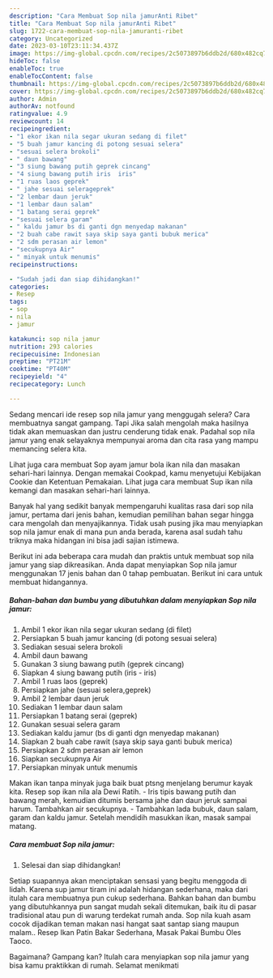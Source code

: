 ```yaml
---
description: "Cara Membuat Sop nila jamurAnti Ribet"
title: "Cara Membuat Sop nila jamurAnti Ribet"
slug: 1722-cara-membuat-sop-nila-jamuranti-ribet
category: Uncategorized
date: 2023-03-10T23:11:34.437Z
image: https://img-global.cpcdn.com/recipes/2c5073897b6ddb2d/680x482cq70/sop-nila-jamur-foto-resep-utama.jpg
hideToc: false
enableToc: true
enableTocContent: false
thumbnail: https://img-global.cpcdn.com/recipes/2c5073897b6ddb2d/680x482cq70/sop-nila-jamur-foto-resep-utama.jpg
cover: https://img-global.cpcdn.com/recipes/2c5073897b6ddb2d/680x482cq70/sop-nila-jamur-foto-resep-utama.jpg
author: Admin
authorAv: notfound
ratingvalue: 4.9
reviewcount: 14
recipeingredient:
- "1 ekor ikan nila segar ukuran sedang di filet"
- "5 buah jamur kancing di potong sesuai selera"
- "sesuai selera brokoli"
- " daun bawang"
- "3 siung bawang putih geprek cincang"
- "4 siung bawang putih iris  iris"
- "1 ruas laos geprek"
- " jahe sesuai selerageprek"
- "2 lembar daun jeruk"
- "1 lembar daun salam"
- "1 batang serai geprek"
- "sesuai selera garam"
- " kaldu jamur bs di ganti dgn menyedap makanan"
- "2 buah cabe rawit saya skip saya ganti bubuk merica"
- "2 sdm perasan air lemon"
- "secukupnya Air"
- " minyak untuk menumis"
recipeinstructions:

- "Sudah jadi dan siap dihidangkan!"
categories:
- Resep
tags:
- sop
- nila
- jamur

katakunci: sop nila jamur 
nutrition: 293 calories
recipecuisine: Indonesian
preptime: "PT21M"
cooktime: "PT40M"
recipeyield: "4"
recipecategory: Lunch

---
```



Sedang mencari ide resep sop nila jamur yang menggugah selera? Cara membuatnya sangat gampang. Tapi Jika salah mengolah maka hasilnya tidak akan memuaskan dan justru cenderung tidak enak. Padahal sop nila jamur yang enak selayaknya mempunyai aroma dan cita rasa yang mampu memancing selera kita.


Lihat juga cara membuat Sop ayam jamur bola ikan nila dan masakan sehari-hari lainnya. Dengan memakai Cookpad, kamu menyetujui Kebijakan Cookie dan Ketentuan Pemakaian. Lihat juga cara membuat Sup ikan nila kemangi dan masakan sehari-hari lainnya.

Banyak hal yang sedikit banyak mempengaruhi kualitas rasa dari sop nila jamur, pertama dari jenis bahan, kemudian pemilihan bahan segar hingga cara mengolah dan menyajikannya. Tidak usah pusing jika mau menyiapkan sop nila jamur enak di mana pun anda berada, karena asal sudah tahu triknya maka hidangan ini bisa jadi sajian istimewa.


Berikut ini ada beberapa cara mudah dan praktis untuk membuat sop nila jamur yang siap dikreasikan. Anda dapat menyiapkan Sop nila jamur menggunakan 17 jenis bahan dan 0 tahap pembuatan. Berikut ini cara untuk membuat hidangannya.

<!--inarticleads1-->

##### Bahan-bahan dan bumbu yang dibutuhkan dalam menyiapkan Sop nila jamur:

1. Ambil 1 ekor ikan nila segar ukuran sedang (di filet)
1. Persiapkan 5 buah jamur kancing (di potong sesuai selera)
1. Sediakan sesuai selera brokoli
1. Ambil  daun bawang
1. Gunakan 3 siung bawang putih (geprek cincang)
1. Siapkan 4 siung bawang putih (iris - iris)
1. Ambil 1 ruas laos (geprek)
1. Persiapkan  jahe (sesuai selera,geprek)
1. Ambil 2 lembar daun jeruk
1. Sediakan 1 lembar daun salam
1. Persiapkan 1 batang serai (geprek)
1. Gunakan sesuai selera garam
1. Sediakan  kaldu jamur (bs di ganti dgn menyedap makanan)
1. Siapkan 2 buah cabe rawit (saya skip saya ganti bubuk merica)
1. Persiapkan 2 sdm perasan air lemon
1. Siapkan secukupnya Air
1. Persiapkan  minyak untuk menumis


Makan ikan tanpa minyak juga baik buat ptsng menjelang berumur kayak kita. Resep sop ikan nila ala Dewi Ratih. - Iris tipis bawang putih dan bawang merah, kemudian ditumis bersama jahe dan daun jeruk sampai harum. Tambahkan air secukupnya. - Tambahkan lada bubuk, daun salam, garam dan kaldu jamur. Setelah mendidih masukkan ikan, masak sampai matang. 

<!--inarticleads2-->

##### Cara membuat Sop nila jamur:


1. Selesai dan siap dihidangkan!

Setiap suapannya akan menciptakan sensasi yang begitu menggoda di lidah. Karena sup jamur tiram ini adalah hidangan sederhana, maka dari itulah cara membuatnya pun cukup sederhana. Bahkan bahan dan bumbu yang dibutuhkannya pun sangat mudah sekali ditemukan, baik itu di pasar tradisional atau pun di warung terdekat rumah anda. Sop nila kuah asam cocok dijadikan teman makan nasi hangat saat santap siang maupun malam.. Resep Ikan Patin Bakar Sederhana, Masak Pakai Bumbu Oles Taoco. 

Bagaimana? Gampang kan? Itulah cara menyiapkan sop nila jamur yang bisa kamu praktikkan di rumah. Selamat menikmati
